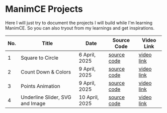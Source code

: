 # ManimCE Projects

Here I will just try to document the projects I will build while I'm learning ManimCE. So you can also tryout from my learnings and get inspirations.

<!-- ### 1. Square to Circle
6 April, 2025<br>
<br>
[source code](./sources/square-to-circle.py)<br>
[video link](https://youtu.be/48KaZ-mDF40)

### 2. Count Down & Colors
9 April, 2025<br>
<br>
[source code](./sources/countdown.py)<br>
[video link](https://youtu.be/wZ-PWsGbOLM)

### 3. Points Animation
9 April, 2025<br>
<br>
[source code](./sources/points_cool.py)<br>
[video link](https://youtu.be/0Ipjv-xusTU)

### 4. Underline Slider, SVG and Image
10 April, 2025<br>
<br>
[source code](./sources/image_or_video_in_bg.py)<br>
[video link](https://youtu.be/svRja34Y1OQ) -->

<div style="width: 100%;">

| No. | Title                             | Date           | Source Code                                       | Video Link                                             |
|-----|-----------------------------------|----------------|--------------------------------------------------|--------------------------------------------------------|
| 1   | Square to Circle                  | 6 April, 2025  | [source code](./sources/square-to-circle.py)     | [video link](https://youtu.be/48KaZ-mDF40)             |
| 2   | Count Down & Colors               | 9 April, 2025  | [source code](./sources/countdown.py)            | [video link](https://youtu.be/wZ-PWsGbOLM)             |
| 3   | Points Animation                  | 9 April, 2025  | [source code](./sources/points_cool.py)          | [video link](https://youtu.be/0Ipjv-xusTU)             |
| 4   | Underline Slider, SVG and Image  | 10 April, 2025 | [source code](./sources/image_or_video_in_bg.py) | [video link](https://youtu.be/svRja34Y1OQ)             |

</div>
